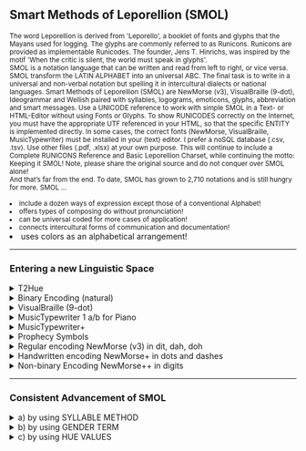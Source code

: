 <h2>Smart Methods of Leporellion (SMOL)</h2>
<small>The word Leporellion is derived from 'Leporello', a booklet of fonts and glyphs that the Mayans used for logging. The glyphs are commonly referred to as Runicons. Runicons are provided as implementable Runicodes. The founder, Jens T. Hinrichs, was inspired by the motif 'When the critic is silent, the world must speak in glyphs'.<br>SMOL is a notation language that can be written and read from left to right, or vice versa. SMOL transform the LATIN ALPHABET into an universal ABC. The final task is to write in a universal and non-verbal notation but spelling it in intercultural dialects or national languages. Smart Methods of Leporellion (SMOL) are NewMorse (v3), VisualBraille (9-dot), Ideogrammar and Wellish paired with syllables, logograms, emoticons, glyphs, abbreviation and smart messages.
Use a UNICODE reference to work with simple SMOL in a Text- or HTML-Editor without using Fonts or Glyphs. To show RUNICODES correctly on the Internet, you must have the appropriate UTF referenced in your HTML, so that the specific ENTITY is implemented directly. In some cases, the correct fonts (NewMorse, VisualBraille, MusicTypewriter) must be installed in your (text) editor. I prefer a noSQL database (.csv, .tsv). Use other files (.pdf, .xlsx) at your own purpose. This will continue to include a Complete RUNICONS Reference and Basic Leporellion Charset, while continuing the motto: Keeping it SMOL! Note, please share the original source and do not conquer over SMOL alone! </small><br>
<small>And that’s far from the end. To date, SMOL has grown to 2,710 notations and is still hungry for more. SMOL ...<br><br>
<li>include a dozen ways of expression except those of a conventional Alphabet!</li>
<li>offers types of composing do without pronunciation!</li>
<li>can be universal coded for more cases of application!</li>
<li>connects intercultural forms of communication and documentation!</li></small>
<li>uses colors as an alphabetical arrangement!
<hr>
<h3>Entering a new Linguistic Space</h3>
<details><summary>T2Hue</summary>
<li>abbrevation TTY (talk to you) becomes T2Hue that notes Basic Latin in color hexvalue</li><li>T2Hue charset is created in vertical barcode</li><li>use international flags as a technical terminus or as a dialectical ideogrammar, which are not part of the colored barcode</li><li>each hue represents as secure webfonts (#hexvalue) and scalable vector graphic (SVG)</li><li>T2Hue transforms any text into painting or artwork – the really only Wordart!</li><li>the user writes in colors and textures – any text is a Mosaic</li><li>enough multicolored cubes can form a stand-alone layout set or colored scrabble game (or abacus)</li><li>color value from RGB (Red:R, Lime:L, Blue:B)</li><li>color value from CMYK (CyanBlue:C, Magenta:M, Yellow:Y, Black:K)</li><li>color value from RYB (RY–Orange:O; YB – Green:G; RB – Purple:P)</li><li>the hexvalue #000000 (Black) for big letter K is used as key</li><li>the hexvalue #FFFFFF (White) for small letter k is used as key</li><li>the hexvalue #808080 (Grey) for # (Number Sign) is used as key</li><li>a preceded # with hexvalue for Letters A to J build Numbers 0 to 9</li><li>the male ordinal (black/white: #000000, #ffffff) used as ALT-key (ALT-J)</li><li>the female ordinal (white/black: #ffffff, #000000) used as ALT-SHIFT-key (ALT-H)</li><li>the rest of the Basic Latin is a result of preceding keys as well as cloudiness and lightening</li><li>example color mixing: Orange/Black = WoodBrown (Letter W), Red/White = Tomato (Letter T), Grey/White = Quicksilver (Letter Q) and so on</li><li>any punctation need preceded color values (known as keys) for keyboard level: SHIFT with digits/punctuation and ALT/ALT-SHIFT with letters expressed with its hexvalues</li><li>the color spectrum was designed as small and memorable as possible, so some punctuation and letters might have mixed hexvalues or separated hexvalues</li>
<li>a colored font can be created with glyphset under repository LEFT4E1</li>  
</details>
<details><summary>Binary Encoding (natural)</summary>
<li>binary code usual used for encoding data in mathematics and computer instructions</li><li>logic gates (internal circuits) use values of 0 (electricity not flows) and 1 (electricity flows)</li><li>Basic Latin charset is converted into binary code (known as base-2 that uses digits of 0 and 1)</li><li>binary code represents verbal and written Alphabet</li><li>binary code follows strict 8-bit string</li><li>base-2 can be converted into decimal system (base-10)</li><li>one digit of hexadecimal need four digits of binary code (base-2)</li><li>three binary digits represents an octal digit, eg. binary 000 is octal digit 0</li><li>one dit in NewMorse (v3) represents value 1, each dah has 2-dot lenght</li><li>a pause between NewMorse (v3) characters has 3-dot lenght</li><li>one dot-stamping in VisualBraille represents value 1</li>
</details>  
<details><summary>VisualBraille (9-dot)</summary>
<li>using 9-dot was to effect an economy in layout and sign replication</li>
<li>read dot by dot through 3 columns and 3 rows: 1st column (dot 1,2,3), 2nd column (dot 4,5,6), 3rd column (dot 7, 8, 9)</li>
<li>is not compatible with a refreshable braille display which has 8 dots in 4 rows</li>
<li>in the use of numerical letters we are more flexible</li>
<li>we implement the experience in dealing with Traffic Signs in NewMorse (v3)</li>
<li>Basic Signs act as proxies to help access the whole Basic Latin charset</li>
<li>keeping the usual spelling and dot stamping in the color black instead of sensible dots</li>
<li>it doesn't matter if we prefer capitalization with a preceded capital sign</li>
<li>the important difference to 6-dot Braille: start sign 6-dot-Braille (0), start sign VisualBraille (9), preceded capital sign (ALT-h), preceded number sign (ALT-j), empty rune ¶ (ALT-3), preceded ALT sign † dagger (ALT-t), preceded ALT-SHIFT ‡ double dagger (ALT-SHIFT-y), number sign # hash-tag (ALT-SHIFT-3)</li>
<li>also rules for punctuation arrangement in VisualBraille differs from 6-dot-Braille</li>
<li>3rd column is now required when numbers are immediately followed by letters</li>
<li>highlight sentences with a plicrow sign(¶) or use it as optional delimiter</li>
<li>for each graphic letter there are rules for alphabetical and punctuation arrangement differentiated into 8 groups</li>
<li>group 1 / lower case a to j – Only two columns on two rows are occupied by dots. Third column and third row keep blank. </li>
<li>group 2 / lower case k to t – Only dot 3 is added to group 1 (corresponds to letter a - j in lower case)</li>
<li>group 3 / lower case u, v, x, y, z and ß (sz or ss) – Dot 3 and 6 are added to some letters of group 1 (corresponds to lowr case a to e and l. For sharp letter ß (sz/ss) dot 6 is added to lower case s in group 2. But for a better understanding the alphabetical arrangement we should use group 1 in the most cases. Third column keep blank.</li>
<li>group 4 / lower case w, aggregate oe (ö) and ue (ü) – Only dot 6 are added to some letters of group 1. Lower case w corresponds to letter j. We use aggregates to avoid sign replication. The aggregates oe and ue corresponds to letter l and h. Third column keep blank.</li>
<li>group 5 / Otherwise from letter arrangement that corresponds usually to group 1 there is no letter equivalent to aggregate ae – dot 3,4 and 5 built the letter. Third column keep blank. New is the accent circumflex (dot 2, 4 and 8) instead of traditional usage we will alienate the key (^). With a reverse accent circumflex (dot 1, 5 and 7) we can display the missing links (¡ with ALT-1, ¿ with ALT-ß). For both there are no aquivalent in 6-dot-Braille.</li>
<li>group 6 / The following rules of punctuation arrangement corresponds to lower case a to j of group 1. Placed dots move just one row lower. Only first row and third column keep blank. But to make a punctuation we press the common keys sometimes in combination with SHIFT and ALT-SHIFT.</li>
<li>group 7a numerical letters 6-dot-Braille / We use the keys a to j of group 1 that corresponds to the rules of alphabetical arrangements in 6-dots-Braille. Type the key a to j after the preceded number sign.</li>
<li>group 7b upper cases 6-dot-Braille / Type the key a to z after the preceded capital sign. There is no capital sign needed at the beginning of a set after making a dot.</li>
<li>group 8.0 numbers in 9-dot-Braille / For the Numerics use the keys above from graphical pad. The difference between graphical and numerical letters in 6-dot-Braille is unmistakable. VisualBraille make capital letters infrequently. For VisualBraille we should prefer the new Numerics in a bisected Domino stone and lower case by avoiding sign replication.</li>
<li>group 8.1 other punctuation / First column always keep blank. Letter a and m move one column to the right to make the sign. We move the hash sign (#) one column to the right to differentiate it with a preceded number sign. Use a preceded Masterspace (@) to mention somebody or to place an E-Mail.</li>
<li>group 8.1 rephrasing / We tackle the problem with double function of keys and missing signs for punctuation by rephrasing 6-dot-Braille. You remember that key for numeric 6 (&) triggers the glyph ‘plus’. Now just the sign + can be interpreted as an Ampersand (&). The en dashes are in clear contrast to an em dash.</li>
<li>now we are able to display the remaining charset (hidden keys) with nine dots – somtimes we will alienate keys († dagger and ‡ double dagger)</li>
<li>from now on, Braille should not be intended solely for blind people, whoever thinks this way must be blind himself!</li></details>
<details><summary>MusicTypewriter 1 a/b for Piano</summary>
<li>an introduction in the Law of Octaves by using an consonantal/alphanumeric Alphabet</li>
<li>a piano has 88 keys thereof 52 are white whereby each full octaves has 5 black and 7 white keys (c, d, e, f, g, a, b)</li>
<li>the conventional Alphabet has 26 letters so that using the first white 26 keys for upper cases / starting a new sentence / beginning a word (A - Z ) and the others for lower cases (a - z)</li>
<li>black keys used for vowels (a, e, i, o, u) then adding these to each upper and lower cases so that black keys always representing a pair of consonants and vowels</li>
<li>for flat notes we put vowels first (e.g. ub, ib), for sharp notes we put vowels after (e.g. Au, ai)</li>
<li>for frequent syllables (-ing, -ed), pronouns (he, she, it, you, ...), common words (to, be, or, and, from, for, of, are, have, had) and literal characters (ae, oe, ch, sch, st) we should build chords</li>
<li>trigger the full notes for A to Z with SHIFT, flat/sharp notes corresponding letter A to Z press ALT-SHIFT</li>
<li>trigger the full notes for a to z without SHIFT, flat/sharp notes corresponding letter a to z press ALT</li>
<li>combination ALT and number keys 1 to 9, 0 and ß write only flat/sharp notes corresponding to consonantal keying 45 to 88 (mid to right)</li>
<li>combination ALT-SHIFT and number keys 1 to 9 and 0 write flat/sharp notes corrensponding to consonantal keying 0 to 45 (left to mid)</li>
<li>at the end font contains 124 glyphs thereof visualized tones that represents 52 white keys and 2 times 36 black keys</li>
<li>instead of connecting staves we highlight the chords in colors or underline them</li>
<li>option 1a uses a 9-dot stamping with subtext so that the written composition shows piano keying and the octaves at the same time</li>
<li>option 1b uses a Shortcode that represents the regular notes assigned to the number of keys whereby the corresponding Alphabet is not be displayed</i> 
<li>we can ignore bass and treple clef, because we are using a font instead of sheets of music!</li></details>
<details><summary>MusicTypewriter+</summary>
<li>is a non-binding format: fraction.variable(t) fraction.variable(v) (...) fraction.variable(m)</li>
<li>points should be omitted then nesting the alphanumeric notes (a1, ais1) in parenthesis like a mathematical term</li>
<li>also put chords and frequently syllables in a term for later copy and paste</li>  
<li>working with variables (v=value, m=mute, t=tact-time) and fractions (1/1, 1/2, and so on)</li>
<li>version follows the consonantal arrangement on a Piano, each letter and flat/sharp notes has a strict formular: c'=1/c''(X) ... e'=10/9d'(Z), f'=16/15e'(a), fis'=25/24f'(ai), ges'=24/25g'(ib) ... a'=10/9(c) ... a''=2a'(j) and so on </li>
<li>the rules can be applied to Guitar strings and stick/pedal operater for Drums/Percussions, but with a smaller range of the Law of Octaves!</li></details>
<details><summary>Prophecy Symbols</summary>
<li>inclusion of prophecy symbols written line by line</li>
<li>using prophecy symbols as dialectical Runicons or solution word in SMOL instead of letters</li>
<li>notation can be read from both left and right to improve understanding between different cultures</li>
<li>horizontal mono-, di-, tri-, tetra-, and hexagrams form a special Ideogrammar, e.g. nouns, phrase</li>
<li>Monograms can have similarities to the traditional Morsecode (dit-dah)</li>
<li>established charset supports simple Runicodes</li>
<li>some characters (not highlighted) are already used in other contexts, e.g. social buttons, punctuation</li>
<li>replace num with standard Unicode to display equivalent HTML Entity:  &#num;</li></details>
<details><summary>Regular encoding NewMorse (v3) in dit, dah, doh</summary>
<li>is a rearrangement of traditional Morsecode that eliminates language conflicts</li>
<li>notation of monograms replaced with vertical DIT and DAH</li>
<li>space between them are one DIT long, one DAH is two DIT long, word spacing is three DIT long</li>
<li>use a horizontal DOH to put the character in a different context, e.g. preceded traffic signs, vocal letters and inverted punctuation</li>
<li>letters have approximately four signs, punctuation has up to six and numbers have only five</li>
<li>the law of arrangement is SMOL approved, also because we can translate DIT and DAH with binary Morsecode 0 and 1 (bits)</li>
<li>notation presented here can be read from left to right, but can be easily rearranged where the Runicons are reflected horizontally </li> 
<li>the development of NewMorse brought forth new traffic signs and its own grammar keying known as Basic Leporellion charset</li>
<li>CSS/Character Mapping and Typefont NewMorse (v3) Regular Formatting are available – ask me for!</li>
<li>handwritten if you like, e.g. use the punctuation, HTML Entities (NewMorse+) or binary Morsecode (NewMorse++) as equivalent</li></details>
<details><summary>Handwritten encoding NewMorse+ in dots and dashes</summary>
<li>is a manual notation of NewMorse (v3) that eliminates technical troubleshooting with Basic Latin, SVG conversion, Illustrators</li>
<li>notation in RUNICONS replaced with DOTS and DASHES without strict adherences to regular encoding in DIT and DAH</li>
<li>you don’t need to make space between them, just paired charset and word spacing</li>
<li>we are using a horizontal BAR or underline formatting in some cases to put the character in a different context, e.g. capitalization, preceded traffic signs for grammar keying</li>
<li>letters still have approximately four signs, punctuation has up to six and numbers have only five,</li>
<li>but more characters can be triggered by a key or punctuation at the same time</li>
<li>the law of arrangement is SMOL approved, also because we can translate DOTS and DASHES with HTML Entities: &#num;</li>
<li>NewMorse+ and HTML Entities presented here can be read from left to right,</li>
<li>but can be easily rearranged where the characters or RUNICODES are reflected horizontally</li>  
<li>development of NewMorse+ brought forth a more practicable use in Texteditors and HTML</li>
<li>write or draw if you like, e.g. use a well-known punctuation or binary Morsecode (NewMorse++) as equivalent to the font NewMorse (v3)</li>
<li>dots and dashes could also be used to align the arrangement of symbols on top of each other, so to reconcile them with the prophecy symbols (mono-, di-, tri- and tetragrams etc.) – give it a try!</li>
<li>I recommend a sample of preselected key assignment to start with</li></details>
<details><summary>Non-binary Encoding NewMorse++ in digits</summary>
<li>is a unusual binary transformation of NewMorse (v3) and NewMorse+</li>
<li>a non-binary encoding of 0 and 1 displace DIT and DAH or DOTS and DASHES</li>
<li>is inconstent with regular bits (8 bits = 1 byte), the eighth digit is called check bit</li>
<li>word spacing is three non-binary 0 long instead of three DITS (traffic sign PAUSE)</li>
<li>we are using preceded capital, number and traffic sign that we are familiar with</li>
<li>to capitalize, you must prefix the letter with a Capital Sign ( 1000101 ) instead of highlighting them with underlines</li> 
<li>letters still have approximately four digits, punctuation has up to six digits and numbers have only five digits</li>
<li>note: there is no relationship to ´regular´ base 10 or ´binary´ base 2 - first and foremost, we would have to translate NewMorse++ into ABC or Basic Leporellion charset and then into machine language (e.g. binary coded decimal numbers from 0 to 9); if you want to use the shortened non-binary characters with numbers, then you have to anticipate a Number Sign ( 1000101 )</li>
<li>the law of arrangement is SMOL approved, also because we only use 0 and 1 as content placeholder instead of a bulk of characters</li>
<li>NewMorse++ presented here can be read from left to right, but had to be rearranged where the digits are reflected horizontally</li>
<li>instead of a binary encoding, we can also use alphabetical RUNICONS (lower case x for 1 and lower case o for 0 on a 3x3 field) - but we favor barrier-free notation without having to install and maintain a font or glyph – read it line by line</li>
<li>the reading direction differs from VisualBraille (row by row in a 3x3 field)</li>
<li>to make it easier to learn, we do not use decorative nor table elements</li>  
<li>NewMorse++ shortened charset and is more practicable for SVG layout or handwritten TEXT formatting</li></details>
<hr>
<h3>Consistent Advancement of SMOL</h3>
<div><details><summary>a) by using SYLLABLE METHOD</summary>
<table>
  <tr><td>	NARRATIVE-BASED<br>TABLEAUX	</td>	<td>	 =<br> equals (is)	</td>	<td>	&equiv;<br> burger sign<br>(citizen)	</td>	<td>	@<br> spider monkey	</td>	<td>	@_ &#x23AE; _<br> mention<br>(plural term)	</tr></td>
<tr><td>	://<br> hyper-/cyber-	</td>	<td>	://=<br> Internet neutrality	</td>	<td>	://≡<br> digital natives	</td>	<td>	://@<br> to mention sb./sth.	</td>	<td>	://@_ &#x23AE; _<br> to behave<br>with integrity	</tr></td>
<tr><td>	[ ]<br> solution cell empty	</td>	<td>	 =[ ]=<br> ambiguous sense,<br> equivocal (SYNO)	</td>	<td>	 &equiv;[ ]&equiv;<br> trivalence sense,<br>(ACRO)	</td>	<td>	[@]<br> Homo Socios Oeconomicus	</td>	<td>	[@]_ &#x23AE; _<br> Homo<br>Android Erectus	</tr></td>
<tr><td>	 =[ ]=<br> ambiguous sense,<br> equivocal (SYNO)	</td>	<td>	 =[://= ]=<br> Internet<br>without Frontiers	</td>	<td>	 =[ ://≡]=<br> digital consumer	</td>	<td>	 =[@]=<br> The Origin of Species<br> in the Internet Age	</td>	<td>	 =[ @_ &#x23AE; _]=<br> to walk tall<br>(fig.)	</tr></td>
<tr><td>	 &equiv;[ ]&equiv;<br> trivalence sense<br>(ACRO)	</td>	<td>	 &equiv;[ ://=]&equiv;<br> to commit a breach of Internet neutrality 	</td>	<td>	 &equiv;[://&equiv;]&equiv;<br> cyberpunk	</td>	<td>	 &equiv;[://@]&equiv;<br> cybermobbing	</td>	<td>	 &equiv;[://@_ &#x23AE; _ ]&equiv;<br> double-dealing<br>(adj.)	</tr></td>
<tr><td>	://#<br>tagging	</td>	<td>	://&#x2020;<br>request to send by a client (syllable + dagger)	</td>	<td>	&#x2021;<br>request to send by a server<br>(syllable + double dagger)	</td>	<td>	B://<br>IT surveillance	</td>	<td>	B://&equiv;<br>Big Brother is watching us	</tr></td>
<tr><td>	B://#<br>tracing/tracking	</td>	<td>	B://Db<br>BIg Data	</td>	<td>	:-#<br>to keep a secret<br>(sealed lips)	</td>	<td>	://:-#<br>Internet Security	</td>	<td>	&#x221A;&#x3E;&#x3E;://<br>grassroots movement	</tr></td>
<tr><td>	://&#x3C;&#x3C;3<br>Internet peeping	</td>	<td>	:&#x2212;=://!<br>someone is pinterested in	</td>	<td>	.&#x2212;)#://<br>someone follows sb./sth.	</td>	<td>	.&#x2212;)@://<br>somone mentions sb./sth.	</td>	<td>	Y://<br>Upload Filter	</tr></td>
<tr><td>	&#x3C;3://:&#x2212;(p)*<br>sexting (stereotypical term)	</td>	<td>	@&#x2212;8&#x2212;8&#x2212;<br>in a roundabout way (adv.)	</td>	<td>	&#x3C;3@<br>from … with love	</td>	<td>	&#x3A;&#x2F;&#x2F;&#x20;&#x5C;&#x20;&#xA1;&#x29;&#x29;&#x20;&#x2F;<br>scifiltr	</td>	<td>	&#x3A;&#x2F;&#x2F;&#xB7;&#x29;&#x29;<br>Internet broadcasting	</tr></td>
<tr><td>	&#x3E;&#x5F;<br>Terminal	</td>	<td>	&#x3E;&#x5F;&#x223C;<br>local directory	</td>	<td>	&#x3A;&#x2F;&#x2F;&#x3E;&#x5F;&#x223C;<br>Internet source	</td>	<td>	&#x5C;&#x23;&#x2F;&#x203E;<br>consumer basket	</td>	<td>	&#x3A;&#x2F;&#x2F;&#x203E;&#x5C;&#x23;&#x2F;&#x203E;<br>data preservation	</tr></td>
</table></details></div>
<div><details><summary>b) by using GENDER TERM</summary>
  <table>
    <tr><td>	NARRATIVE-BASED<br>TABLEAUX	</td>	<td>	&#x260C;<br>conjunction	</td>	<td>	&#x26AC;<br>earth	</td>	<td>	&#x2609;<br>sun	</td>	<td>	&#x26AD;<br>marriage	</tr></td>
<tr><td>	&#x26B2;<br>neuter	</td>	<td>	&#x260D;<br>opposition	</td>	<td>	&#x260A;<br>ascending (adj., pres-p)	</td>	<td>	&#x260A;&#x2609;<br>at sunrise	</td>	<td>	&#x26AE;<br>divorce	</tr></td>
<tr><td>	&#x2640;&#xFE0E;<br>female sign	</td>	<td>	&#x26A2;<br>female twins	</td>	<td>	&#x260B;<br>descending (adj., pres-p)	</td>	<td>	&#x260B;&#x2609;<br>at sunset	</td>	<td>	&#x26AF;<br>seriouspartnership<br> (unmarried)	</tr></td>
<tr><td>	&#x2642;&#xFE0E;<br>male sign	</td>	<td>	&#x26A3;<br>male twins	</td>	<td>	&#x26AC;+)<br>anchor	</td>	<td>	&#x260A;&#x2609;-&#x260B;&#x2609;<br>from sunrise to sunset	</td>	<td>	&#x26AC; &#x23AE;&#x2609;<br>to manoeuvre oneself<br>into a favourable position	</tr></td>
<tr><td>	&#x2640;&#xFE0E;&#x2642;&#xFE0E;<br>siblings	</td>	<td>	&#x26A4;<br>twins	</td>	<td>	&#x26AC;&#x2264;<br>comet	</td>	<td>	_&#x2625;_<br>alien	</td>	<td>	&#x5C;&#x26B2;&#x2F;<br>human being	</tr></td>
<tr><td>	&#x3C;369<br>sixty-nine position	</td>	<td>	&#x26B2;+&#x3E;<br>lineal descendant (addition to the family)	</td>	<td>	&#x3D;&#x5B;&#x25;&#x5D;&#x3D;<br>relatives	</td>	<td>	&equals;&lsqb;69&rsqb;&equals;&#x3C;3<br>to struggle for love	</td>	<td>	&equiv;&#x5B;&#x26AF;&#x5D;&equiv;<br>single (not married)	</tr></td>
<tr><td>	&#x2640;&#xFE0E;§§<br>Justizia; the court	</td>	<td>	:)&#x2640;&#xFE0E;§§<br>Justizia par excellence!<br>sth. works well in law or regulation	</td>	<td>	:(&#x2640;&#xFE0E;§§<br>Excuse-moi, Justizia!<br>sth. went wrong in law or regulation	</td>	<td>	&equiv;&#x2640;&#xFE0E;§§<br>to act on behalf of Justizia	</td>	<td>	≠&#x2640;&#xFE0E;§§<br>arbitrary law	</tr></td>
<tr><td>	&#x2640;&#xFE0E;/<br>wife of	</td>	<td>	&#x2642;&#xFE0E;/<br>husband of	</td>	<td>	a<br>feminine<br>ordinal indicator	</td>	<td>	o<br>masculine<br> ordinal indicator	</td>	<td>	x/y<br>antibody indicator	</tr></td>
<tr><td>	c/u<br>upstream neighbour address<br>(cada una)	</td>	<td>	a/o<br>account of	</td>	<td>	c/o <br>care of	</td>	<td>	a/&#x26B2;<br>address to subject	</td>	<td>	&#x2640;&#xFE0E;/&#x2642;&#xFE0E;<br>friendship	</tr></td>
<tr><td>	:)/&#x26B2;<br>to empathise	</td>	<td>	>/&#x260D;<br>majority situation<br>in the parliament	</td>	<td>	a&#x2237;o<br>equitable (adj.)	</td>	<td>	a=o<br>emancipated (adj.)	</td>	<td>	§&#x2237;§<br>with the same right (adj., postposed)	</tr></td>
  </table></details>
</div>
<div><details><summary>c) by using HUE VALUES</summary>
  <table width="50%">
    <tr><td>	NARRATIVE-BASED<br>TABLEAUX	</td>	<td>	Cyan (Aqua)	</td>	<td>	Yellow	</td>	<td>	Magenta	</td>	<td>	Key (Black)	</td>	<td>	Red	</td>	<td>	Green (Lime)	</td>	<td>	Blue	</td>	<td>	Key (White)	</td>	<td>	Key (Grey)	</tr></td>
<tr><td>	Cyan (Aqua)	</td>	<td>	A<br>#00ffff<br>Cyan (Aqua)	</td>	<td>		</td>	<td>		</td>	<td>		</td>	<td>		</td>	<td>		</td>	<td>	C<br>CyanBlue (unmixed)<br>#00ffff, #0000ff	</td>	<td>		</td>	<td>		</tr></td>
<tr><td>	Yellow	</td>	<td>		</td>	<td>	Y<br>#ffff00<br>Yellow	</td>	<td>		</td>	<td>		</td>	<td>	O<br>Orange<br>#ffa500	</td>	<td>	y<br>YellowGreen<br>#9acd32	</td>	<td>	G<br>Green<br>#008000	</td>	<td>		</td>	<td>		</tr></td>
<tr><td>	Magenta	</td>	<td>		</td>	<td>		</td>	<td>	M<br>#ff00ff<br>Magenta	</td>	<td>		</td>	<td>		</td>	<td>		</td>	<td>		</td>	<td>	m<br>MagentaLight (Pink)<br>#ff95ca	</td>	<td>		</tr></td>
<tr><td>	Key (Black)	</td>	<td>	d<br>DarkCyan<br>#008b8b	</td>	<td>		</td>	<td>	D<br>DarkMagenta<br>#8b008b	</td>	<td>	K<br>#000000<br>Black	</td>	<td>		</td>	<td>		</td>	<td>		</td>	<td>	ALT-Key (unmixed)<br>#000000 (Black)<br>#ffffff (White)	</td>	<td>	Q<br>QuicksilverDark<br> (Silver)<br>#c0c0c0	</tr></td>
<tr><td>	Red	</td>	<td>		</td>	<td>	O<br>Orange<br>#ffa500	</td>	<td>		</td>	<td>		</td>	<td>	R<br>#ff0000<br>Red	</td>	<td>		</td>	<td>		</td>	<td>	r<br>RedOrange<br> (Tomato)<br>#ff6347	</td>	<td>		</tr></td>
<tr><td>	Green (Lime)	</td>	<td>		</td>	<td>	g<br>GreenYellow<br>#adff2f	</td>	<td>		</td>	<td>		</td>	<td>		</td>	<td>	 small l with ##32cd32 LimeGreen<br>big L with #00ff00 Green (Lime)	</td>	<td>		</td>	<td>		</td>	<td>		</tr></td>
<tr><td>	Blue	</td>	<td>		</td>	<td>	G<br>Green<br>#008000	</td>	<td>		</td>	<td>		</td>	<td>	P<br>Purple<br>#800080	</td>	<td>		</td>	<td>	B<br>#0000ff<br>Blue	</td>	<td>		</td>	<td>		</tr></td>
<tr><td>	Key (White)	</td>	<td>		</td>	<td>		</td>	<td>		</td>	<td>	ALT-SHIFT-Key (unmixed)<br>#ffffff (White)<br>#000000 (Black)	</td>	<td>	r<br>RedOrange<br> (Tomato)<br>#ff6347	</td>	<td>		</td>	<td>		</td>	<td>	k<br>#ffffff<br>Key (White)	</td>	<td>	q<br>Quicksilver (LightGrey)<br>#d3d3d3	</tr></td>
<tr><td>	Key (Grey)	</td>	<td>		</td>	<td>		</td>	<td>		</td>	<td>	Q<br>QuicksilverDark<br> (Silver)<br>#c0c0c0	</td>	<td>		</td>	<td>		</td>	<td>		</td>	<td>	q<br>Quicksilver<br> (LightGrey)<br>#d3d3d3	</td>	<td>	#-Number Sign<br>#808080 (Grey)	</tr></td>
  </table></details>
  </div>
